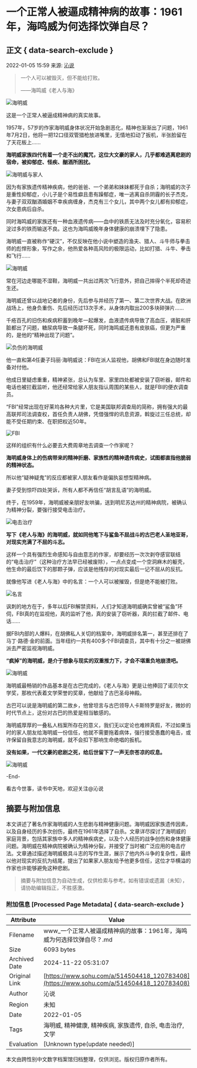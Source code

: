 # 一个正常人被逼成精神病的故事：1961年，海鸣威为何选择饮弹自尽？

## 正文 { data-search-exclude }


2022-01-05 15:59 来源: [沁说](https://www.sohu.com/a/514504418_120783408?spm=smpc.content-abroad.content.1.1732253394931hiqfUtK)

> 一个人可以被毁灭，但不能给打败。
> 
> ——海鸣威《老人与海》

![海明威](https://p2.itc.cn/images01/20220105/d7f56b29892048b2ac36fa82edf307af.jpeg)

这是一个正常人被逼成精神病的真实故事。

1957年，57岁的作家海明威身体状况开始急剧恶化，精神也渐渐出了问题，1961年7月2日，他将一把12口径双管猎枪放进嘴里，无情地扣动了扳机，半张脸留在了天花板上……

**海明威家族四代有着一个走不出的魔咒，这位大文豪的家人，几乎都难逃离悲剧的宿命，被抑郁症、怪疾、酗酒所困扰。**

![海明威与家人](https://p2.itc.cn/images01/20220105/2d41191376134d99bb9846f03fec9b92.jpeg)

因为有家族遗传精神疾病，他的爸爸、一个弟弟和妹妹都死于自杀；海明威的次子是重性抑郁症，小儿子是个易性癖且患有躁郁症，唯一逃离自杀阴霾的长子杰克，与妻子双双酗酒婚姻不幸疾病缠身，杰克有三个女儿，其中两个女儿都有抑郁症，次女患病后自杀。

同时海鸣威的家族还有一种血液遗传病——血中的铁质无法及时充分氧化，容易积淀过多的铁而输送不良。这也为海鸣威晚年身体健康的崩溃埋下了隐患。

海明威一直被称作“硬汉”，不仅反映在他小说中塑造的渔夫、猎人、斗牛师与拳击师的彪悍形象，写作之余，他热爱各种高风险的极限运动，比如打猎、斗牛、拳击和飞行……

![海明威](https://p2.itc.cn/images01/20220105/d8af0900e9fa4893b386d5ad916f48a7.jpeg)

常在河边走哪能不湿鞋，海明威一共出过两次飞行意外，把自己摔得个半死却奇迹生还。

海明威还曾以战地记者的身份，先后参与并经历了第一、第二次世界大战。在欧洲战场上，他身负重伤、先后经历过13次手术，从身体内取出200多块碎弹片……

千疮百孔的旧伤和疾病积蓄到晚年一起爆发，血液遗传病导致了高血压，肾脏和肝脏都出了问题，糖尿病导致一条腿坏死，同时海鸣威还患有皮肤癌，但更为严重的，是他的“精神出现了问题”。

![负伤的海明威](https://p5.itc.cn/images01/20220105/ccab90c79d3146cdb12d1dfb65df2745.jpeg)

他一直和第4任妻子玛丽·海明威说：FBI在派人监视他，胡佛和FBI就在身边随时准备对付他。

他成日里疑虑重重，精神紧张，总认为车里、家里四处都被安装了窃听器，邮件和电话也被拦截监听，他还经常给家人朋友指认周围的某些人，就是FBI的便衣调查员。

“FBI”经常出现在好莱坞各种大片里，它是美国联邦调查局的简称，拥有强大的最高联邦司法调查权，首任负责人胡佛，凭借强悍的讯息资源，斡旋过三任总统，却能不受任期约束、在职把权近50年。

![FBI](https://p2.itc.cn/images01/20220105/f0bf745a6b044cf5a0c9abdca8656a25.jpeg)

这样的组织有什么必要去大费周章地去调查一个作家呢？

**海明威身体上的伤病带来的精神折磨、家族性的精神遗传病史，试图都直指他脆弱的精神状态。**

所以他“疑神疑鬼”的反应都被家人朋友看作是偏执妄想型精神病。

妻子受到惊吓四处哭诉，所有人都不再信任“胡言乱语”的海明威。

终于，在1959年，海明威被亲朋好友哄骗，送到明尼苏达州的精神病院，被确认为精神分裂，要强行接受电击治疗。

![电击治疗](https://p2.itc.cn/images01/20220105/6c14bf047d9c4e8b966d68d0f99ce584.jpeg)

**写下《老人与海》的海明威，就如同他笔下与鲨鱼不屈战斗的古巴老人圣地亚哥，对现实充满了不屈的斗志。**

这样一个具有强烈生命感知与自由意志的作家，却要经历一次次剥夺感官联结的“电击治疗”（这种治疗方法早已经被废除），一点点变成一个空洞麻木的躯壳，他生命的最后饮下的那颗子弹，应该是他残存的对现实最后一记不屈从的反抗。

就像他写进《老人与海》中的名言：一个人可以被摧毁，但是绝不能被打败。

![名言](https://p6.itc.cn/images01/20220105/332765295b2f48cabdbdb64e7b8abf9c.jpeg)

讽刺的地方在于，多年以后FBI解禁资料，人们才知道海明威确实曾被“鲨鱼”环伺，FBI真的在监视他，真的监听了他，真的安装了窃听器，真的拦截了邮件、电话……

据FBI内部的人爆料，在胡佛私人关切的档案中，海明威排名第一，甚至还排在了马丁·路德·金的前面。当年纽约一共有400多个FBI调查员，其中有十分之一被胡佛派去严密监视海明威。

**“疯掉”的海明威，是介于想象与现实的双重推力下，才会不堪重负地崩溃吧。**

![海明威](https://p9.itc.cn/images01/20220105/145435998e3e4420957d52d9bfba9629.jpeg)

海明威最畅销的作品基本是在古巴完成的，《老人与海》更是让他捧回了诺贝尔文学奖，那枚代表着文学荣誉的奖章，他献给了古巴圣母神殿。

古巴可以说是海明威的第二故乡，他曾坦言与古巴领导人卡斯特罗是好友，微妙的时代节点上，这份对古巴的热爱是相当敏感的。

海明威厚厚的一叠私人档案所存在的意义，我们无以定论也难辨真假，不过如果当时的家人朋友给海明威一份信任，他就不需要拖着病体，强行接受愚蠢的电击，或许保留自我意志的海明威，就不会扣下那响生命绝唱的扳机。

**没有如果，一代文豪的悲剧之死，给后世留下了一声无奈苍凉的叹息。**

![海明威](https://p4.itc.cn/images01/20220105/1ecd7d01665242daa58f5e42bae59186.jpeg)

\-End-

看古今世事，读书中天地，欢迎关注@沁说
<!-- tcd_original_link https://www.sohu.com/a/514504418_120783408 -->
## 摘要与附加信息

<!-- tcd_abstract -->
本文讲述了著名作家海明威的人生悲剧与精神健康问题。海明威因家族遗传因素，以及自身经历的多次创伤，最终在1961年选择了自杀。文章详尽探讨了海明威的家庭背景，包括其家族中多人的精神疾病史，以及个人经历的战争创伤和身体健康问题。海明威在精神病院被确认为精神分裂，并接受了当时被广泛应用的电击疗法。文章通过描述海明威极具斗志的写作生涯，展示了他内外斗争的复杂性，最终以他对现实的反抗为结尾，提出了如果家人朋友给予他更多信任，这位才华横溢的作家也许能够避免这种悲剧。
<!-- tcd_abstract_end -->

> 摘要与附加信息为自动生成，仅供检索与参考。如有错误或遗漏（未知），请协助编辑指正，不胜感激。

### 附加信息 [Processed Page Metadata] { data-search-exclude }

| Attribute       | Value                                  |
|-----------------|----------------------------------------|
| Filename        | www_一个正常人被逼成精神病的故事：1961年，海鸣威为何选择饮弹自尽？.md                             |
| Size            | 6093 bytes                           |
| Archived Date   | 2024-11-22 05:31:07                             |
| Original Link   | [https://www.sohu.com/a/514504418_120783408](https://www.sohu.com/a/514504418_120783408)                       |
| Author          | 沁说                               |
| Region          | 未知                               |
| Date            | 2022-01-05                                 |
| Tags            | 海明威, 精神健康, 精神疾病, 家族遗传, 自杀, 电击治疗, 文学                                 |
| Evaluation            | [Unknown type(update needed)]                                 |
<!-- tcd_table_end -->

本文由跨性别中文数字档案馆归档整理，仅供浏览。版权归原作者所有。
